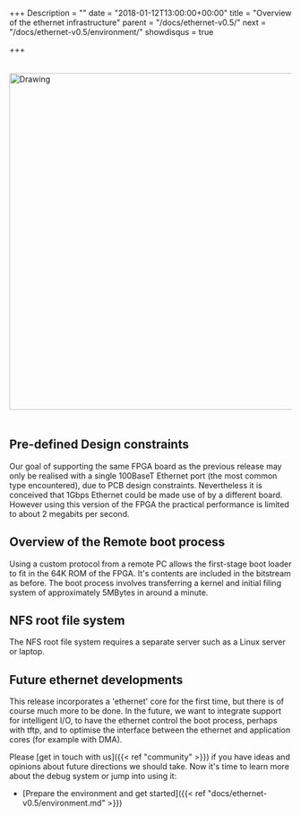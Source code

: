 +++
Description = ""
date = "2018-01-12T13:00:00+00:00"
title = "Overview of the ethernet infrastructure"
parent = "/docs/ethernet-v0.5/"
next = "/docs/ethernet-v0.5/environment/"
showdisqus = true

+++

<a name="figure-overview"></a>
<img src="../figures/lowRISC_tag.png" alt="Drawing" style="width: 600px; padding: 20px 0px;"/>

## Pre-defined Design constraints

Our goal of supporting the same FPGA board as the previous release
may only be realised with a single 100BaseT Ethernet port (the most common type encountered),
due to PCB design constraints.
Nevertheless it is conceived that 1Gbps Ethernet could be made use of by a different board.
However using this version of the FPGA the practical performance is limited to about 2 megabits per second.

## Overview of the Remote boot process

Using a custom protocol from a remote PC allows the first-stage boot loader to fit in the 64K ROM
of the FPGA. It's contents are included in the bitstream as before. The boot process involves
transferring a kernel and initial filing system of approximately 5MBytes in around a minute.

## NFS root file system

The NFS root file system requires a separate server such as a Linux server or laptop.

## Future ethernet developments

This release incorporates a 'ethernet' core for the first time, but there is of
course much more to be done. In the future, we want to integrate support for intelligent
I/O, to have the ethernet control the boot process, perhaps with tftp, and to optimise
the interface between the ethernet and application cores (for example with DMA).

Please [get in touch with us]({{< ref "community" >}}) if you have ideas
and opinions about future directions we should take. Now
it's time to learn more about the debug system or jump into using it:

 * [Prepare the environment and get started]({{< ref "docs/ethernet-v0.5/environment.md" >}})
